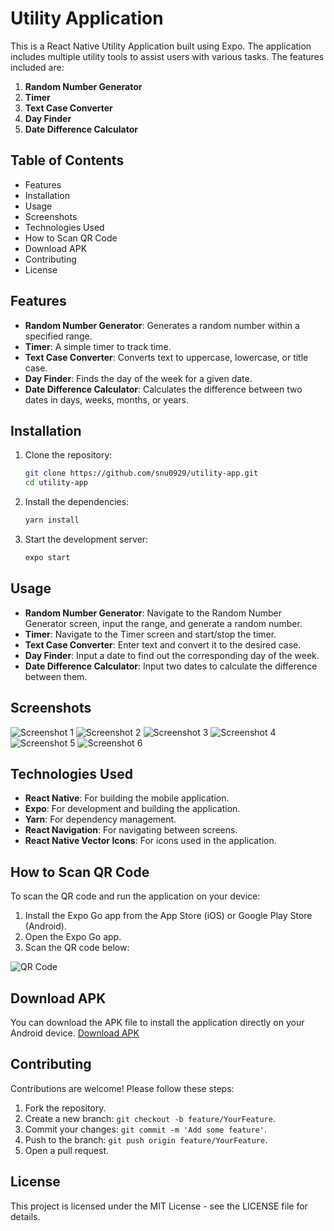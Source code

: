 # Utility Application

This is a React Native Utility Application built using Expo. The application includes multiple utility tools to assist users with various tasks. The features included are:

1. **Random Number Generator**
2. **Timer**
3. **Text Case Converter**
4. **Day Finder**
5. **Date Difference Calculator**

## Table of Contents

- Features
- Installation
- Usage
- Screenshots
- Technologies Used
- How to Scan QR Code
- Download APK
- Contributing
- License

## Features

- **Random Number Generator**: Generates a random number within a specified range.
- **Timer**: A simple timer to track time.
- **Text Case Converter**: Converts text to uppercase, lowercase, or title case.
- **Day Finder**: Finds the day of the week for a given date.
- **Date Difference Calculator**: Calculates the difference between two dates in days, weeks, months, or years.

## Installation

1. Clone the repository:
    ```sh
    git clone https://github.com/snu0929/utility-app.git
    cd utility-app
    ```

2. Install the dependencies:
    ```sh
    yarn install
    ```

3. Start the development server:
    ```sh
    expo start
    ```

## Usage

- **Random Number Generator**: Navigate to the Random Number Generator screen, input the range, and generate a random number.
- **Timer**: Navigate to the Timer screen and start/stop the timer.
- **Text Case Converter**: Enter text and convert it to the desired case.
- **Day Finder**: Input a date to find out the corresponding day of the week.
- **Date Difference Calculator**: Input two dates to calculate the difference between them.

## Screenshots
![Screenshot 1](https://github.com/snu0929/utilities-mobile-app/blob/main/assets/113917963/21136c93-ee1e-4df2-8a20-6d9055ac63e2.png)
![Screenshot 2](https://github.com/snu0929/utilities-mobile-app/blob/main/assets/113917963/59739746-38da-487e-af05-dc083f3f9f0f.png)
![Screenshot 3](https://github.com/snu0929/utilities-mobile-app/blob/main/assets/113917963/9dc1e85c-9303-44c9-9dba-cd66d1364d7b.png)
![Screenshot 4](https://github.com/snu0929/utilities-mobile-app/blob/main/assets/113917963/e36a1a23-fc0c-4443-8da2-483527b9d0e6.png)
![Screenshot 5](https://github.com/snu0929/utilities-mobile-app/blob/main/assets/113917963/dccaddb9-6541-4691-8121-46e5aaa44b38.png)
![Screenshot 6](https://github.com/snu0929/utilities-mobile-app/blob/main/assets/113917963/84ac0733-a14f-40fd-ab91-d080e68ad689.png)









## Technologies Used

- **React Native**: For building the mobile application.
- **Expo**: For development and building the application.
- **Yarn**: For dependency management.
- **React Navigation**: For navigating between screens.
- **React Native Vector Icons**: For icons used in the application.

## How to Scan QR Code

To scan the QR code and run the application on your device:

1. Install the Expo Go app from the App Store (iOS) or Google Play Store (Android).
2. Open the Expo Go app.
3. Scan the QR code below:

![QR Code](path-to-qr-code)

## Download APK

You can download the APK file to install the application directly on your Android device. [Download APK](path-to-apk-file)

## Contributing

Contributions are welcome! Please follow these steps:

1. Fork the repository.
2. Create a new branch: `git checkout -b feature/YourFeature`.
3. Commit your changes: `git commit -m 'Add some feature'`.
4. Push to the branch: `git push origin feature/YourFeature`.
5. Open a pull request.

## License

This project is licensed under the MIT License - see the LICENSE file for details.
